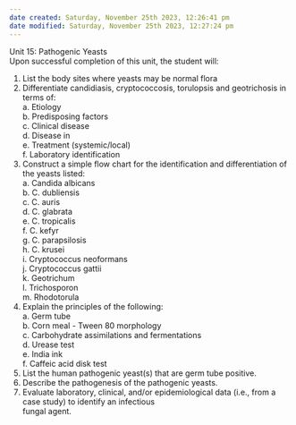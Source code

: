 ```yaml
---
date created: Saturday, November 25th 2023, 12:26:41 pm
date modified: Saturday, November 25th 2023, 12:27:24 pm
---
```

Unit 15: Pathogenic Yeasts  
Upon successful completion of this unit, the student will:
 
1. List the body sites where yeasts may be normal flora  
2. Differentiate candidiasis, cryptococcosis, torulopsis and geotrichosis in terms of:  
a. Etiology  
b. Predisposing factors  
c. Clinical disease  
d. Disease in  
e. Treatment (systemic/local)  
f. Laboratory identification  
3. Construct a simple flow chart for the identification and differentiation of the yeasts listed:  
a. Candida albicans  
b. C. dubliensis  
c. C. auris  
d. C. glabrata  
e. C. tropicalis  
f. C. kefyr  
g. C. parapsilosis  
h. C. krusei  
i. Cryptococcus neoformans  
j. Cryptococcus gattii  
k. Geotrichum  
l. Trichosporon  
m. Rhodotorula  
4. Explain the principles of the following:  
a. Germ tube  
b. Corn meal - Tween 80 morphology  
c. Carbohydrate assimilations and fermentations  
d. Urease test  
e. India ink  
f. Caffeic acid disk test  
5. List the human pathogenic yeast(s) that are germ tube positive.  
6. Describe the pathogenesis of the pathogenic yeasts.  
6. Evaluate laboratory, clinical, and/or epidemiological data (i.e., from a case study) to identify an infectious  
fungal agent.